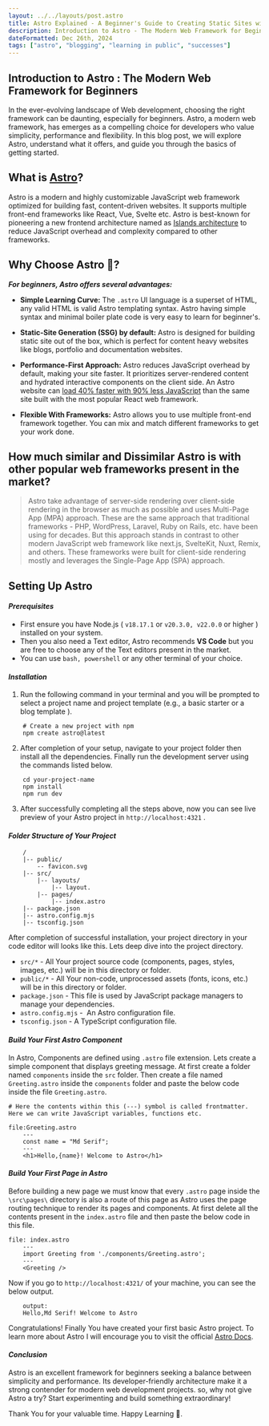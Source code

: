 ```yaml
---
layout: ../../layouts/post.astro
title: Astro Explained - A Beginner's Guide to Creating Static Sites with Minimal JavaScript
description: Introduction to Astro - The Modern Web Framework for Beginners
dateFormatted: Dec 26th, 2024
tags: ["astro", "blogging", "learning in public", "successes"]
---
```



<!-- # Astro Explained: A Beginner's Guide to Creating Static Sites with Minimal JavaScript -->

## Introduction to Astro : The Modern Web Framework for Beginners


In the ever-evolving landscape of Web development, choosing the right framework can be daunting, especially for beginners. Astro, a modern web framework, has emerges as a compelling choice for developers who value simplicity, performance and flexibility. In this blog post, we will explore Astro, understand what it offers, and guide you through the basics of getting started.

## What is [Astro](https://astro.build/)?

Astro is a modern and highly customizable JavaScript web framework optimized for building fast, content-driven websites. It supports multiple front-end frameworks like React, Vue, Svelte etc. Astro is best-known for pioneering a new frontend architecture named as [Islands architecture](https://docs.astro.build/en/concepts/islands/) to reduce JavaScript overhead and complexity compared to other frameworks.

## Why Choose Astro 🤔?

***For beginners, Astro offers several advantages:***
- **Simple Learning Curve:** The `.astro` UI language is a superset of HTML, any valid HTML is valid Astro templating syntax. Astro having simple syntax and minimal boiler plate code is very easy to learn for beginner's.

- **Static-Site Generation (SSG) by default:** Astro is designed for building static site out of the box, which is perfect for content heavy websites like blogs, portfolio and documentation websites. 

- **Performance-First Approach:** Astro reduces JavaScript overhead by default, making your site faster. It prioritizes server-rendered content and hydrated interactive components on the client side. An Astro website can [load 40% faster with 90% less JavaScript](https://docs.astro.build/en/concepts/why-astro/#fast-by-default) than the same site built with the most popular React web framework.

- **Flexible With Frameworks:** Astro allows you to use multiple front-end framework together. You can mix and match different frameworks to get your work done.

## How much similar and Dissimilar Astro is with other popular web frameworks present in the market? 

> Astro take advantage of server-side rendering over client-side rendering in the browser as much as possible and uses Multi-Page App (MPA) approach. These are the same approach that traditional frameworks - PHP, WordPress, Laravel, Ruby on Rails, etc. have been using for decades. But this approach stands in contrast to other modern JavaScript web framework like next.js, SvelteKit, Nuxt, Remix, and others. These frameworks were built for client-side rendering mostly and leverages the Single-Page App (SPA) approach.

## Setting Up Astro 

#### *Prerequisites* 

- First ensure you have Node.js ( ` v18.17.1 ` or `v20.3.0, v22.0.0` or higher ) installed on your system.
- Then you also need a Text editor, Astro recommends **VS Code** but you are free to choose any of the Text editors present in the market.
- You can use `bash, powershell` or any other terminal of your choice.

#### *Installation*

1. Run the following command in your terminal and you will be prompted to select a project name and project template (e.g., a basic starter or a blog template ).

```
	# Create a new project with npm
	npm create astro@latest
```

2.  After completion of your setup, navigate to your project folder then install all the dependencies. Finally run the development server using the commands listed below. 

```
	cd your-project-name
	npm install
	npm run dev
```

3. After successfully completing all the steps above, now you can see live preview of your Astro project in `http://localhost:4321` .

#### *Folder Structure of Your Project*

```
	/
	|-- public/
		-- favicon.svg
	|-- src/
		|-- layouts/
			|-- layout.
		|-- pages/
			|-- index.astro
	|-- package.json
	|-- astro.config.mjs
	|-- tsconfig.json
```

After completion of successful installation, your project directory in your code editor will looks like this. Lets deep dive into the project directory.
- `src/*` - All Your project source code (components, pages, styles, images, etc.) will be in this directory or folder.
- `public/*` - All Your non-code, unprocessed assets (fonts, icons, etc.) will be in this directory or folder.
- `package.json` - This file is used by JavaScript package managers to manage your dependencies.
- `astro.config.mjs` -  An Astro configuration file.
- `tsconfig.json` - A TypeScript configuration file.

#### *Build Your First Astro Component*

In Astro, Components are defined using `.astro` file extension. Lets create a simple component that displays greeting message. 
At first create a folder named `components`  inside the `src` folder. Then create a file named `Greeting.astro` inside the `components` folder and paste the below code inside the file `Greeting.astro`.

```
# Here the contents within this (---) symbol is called frontmatter. Here we can write JavaScript variables, functions etc.

file:Greeting.astro
	---
	const name = "Md Serif";
	---
	<h1>Hello,{name}! Welcome to Astro</h1> 
```

#### *Build Your First Page in Astro*

Before building a new page we must know that every `.astro` page inside the `\src\pages\` directory is also a route of this page as Astro uses the page routing technique to render its pages and components.
At first delete all the contents present in the `index.astro` file and then paste the below code in this file.
 
```
file: index.astro
	---
	import Greeting from './components/Greeting.astro';
	---
	<Greeting />
```

Now if you go to  `http://localhost:4321/` of your machine, you can see the below output.

```
	output:
	Hello,Md Serif! Welcome to Astro

```


Congratulations! Finally You have created your first basic Astro project. To learn more about Astro I will encourage you to visit the official [Astro Docs](https://docs.astro.build/en/getting-started/). 

#### *Conclusion*

Astro is an excellent framework for beginners seeking a balance between simplicity and performance. Its developer-friendly architecture make it a strong contender for modern web development projects.
so, why not give Astro a try? Start experimenting and build something extraordinary!

Thank You for your valuable time. Happy Learning 🤗.

